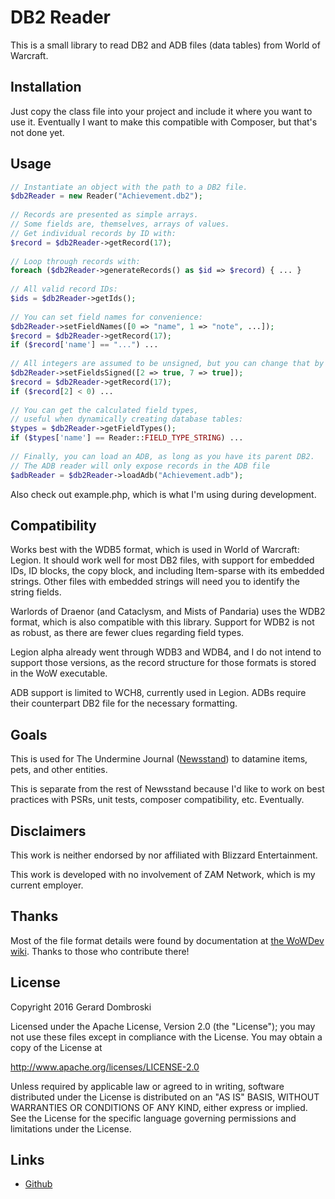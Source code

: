 # DB2 Reader

This is a small library to read DB2 and ADB files (data tables) from World of Warcraft.

## Installation

Just copy the class file into your project and include it where you want to use it. Eventually I want to make this compatible with Composer, but that's not done yet.

## Usage

```php
// Instantiate an object with the path to a DB2 file.
$db2Reader = new Reader("Achievement.db2"); 
 
// Records are presented as simple arrays.
// Some fields are, themselves, arrays of values.
// Get individual records by ID with:
$record = $db2Reader->getRecord(17);
 
// Loop through records with:
foreach ($db2Reader->generateRecords() as $id => $record) { ... }
 
// All valid record IDs:
$ids = $db2Reader->getIds();
 
// You can set field names for convenience:
$db2Reader->setFieldNames([0 => "name", 1 => "note", ...]);
$record = $db2Reader->getRecord(17);
if ($record['name'] == "...") ...
 
// All integers are assumed to be unsigned, but you can change that by field:
$db2Reader->setFieldsSigned([2 => true, 7 => true]);
$record = $db2Reader->getRecord(17);
if ($record[2] < 0) ...
 
// You can get the calculated field types, 
// useful when dynamically creating database tables:
$types = $db2Reader->getFieldTypes();
if ($types['name'] == Reader::FIELD_TYPE_STRING) ...
 
// Finally, you can load an ADB, as long as you have its parent DB2.
// The ADB reader will only expose records in the ADB file
$adbReader = $db2Reader->loadAdb("Achievement.adb");
```

Also check out example.php, which is what I'm using during development.

## Compatibility

Works best with the WDB5 format, which is used in World of Warcraft: Legion. It should work well for most DB2 files, with support for embedded IDs, ID blocks, the copy block, and including Item-sparse with its embedded strings. Other files with embedded strings will need you to identify the string fields.

Warlords of Draenor (and Cataclysm, and Mists of Pandaria) uses the WDB2 format, which is also compatible with this library. Support for WDB2 is not as robust, as there are fewer clues regarding field types.

Legion alpha already went through WDB3 and WDB4, and I do not intend to support those versions, as the record structure for those formats is stored in the WoW executable.

ADB support is limited to WCH8, currently used in Legion. ADBs require their counterpart DB2 file for the necessary formatting.

## Goals

This is used for The Undermine Journal ([Newsstand](https://github.com/erorus/newsstand/)) to datamine items, pets, and other entities.

This is separate from the rest of Newsstand because I'd like to work on best practices with PSRs, unit tests, composer compatibility, etc. Eventually.

## Disclaimers

This work is neither endorsed by nor affiliated with Blizzard Entertainment.

This work is developed with no involvement of ZAM Network, which is my current employer.

## Thanks

Most of the file format details were found by documentation at [the WoWDev wiki](https://wowdev.wiki/DB2). Thanks to those who contribute there!

## License

Copyright 2016 Gerard Dombroski

Licensed under the Apache License, Version 2.0 (the "License");
you may not use these files except in compliance with the License.
You may obtain a copy of the License at

  http://www.apache.org/licenses/LICENSE-2.0

Unless required by applicable law or agreed to in writing, software
distributed under the License is distributed on an "AS IS" BASIS,
WITHOUT WARRANTIES OR CONDITIONS OF ANY KIND, either express or implied.
See the License for the specific language governing permissions and
limitations under the License.

## Links
* [Github](https://github.com/erorus/db2)